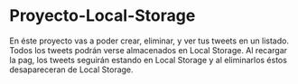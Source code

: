 # Proyecto-Local-Storage
En éste proyecto vas a poder crear, eliminar, y ver tus tweets en un listado.
Todos los tweets podrán verse almacenados en Local Storage.
Al recargar la pag, los tweets seguirán estando en Local Storage y al eliminarlos éstos desapareceran de Local Storage.
